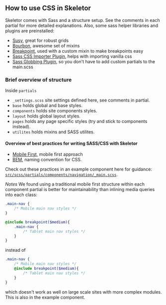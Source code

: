 ## How to use CSS in Skeletor

Skeletor comes with Sass and a structure setup. See the comments in each partial for more detailed explanations. Also, some sass helper libraries and plugins are preinstalled:
* [Susy](http://susy.oddbird.net), great for robust grids
* [Bourbon](http://bourbon.io), awesome set of mixins
* [Breakpoint](http://breakpoint-sass.com), used with a custom mixin to make breakpoints easy
* [Sass CSS Importer Plugin](https://github.com/chriseppstein/sass-css-importer), helps with importing vanilla css
* [Sass Globbing Plugin](https://github.com/chriseppstein/sass-globbing), so you don't have to add custom partials to the main.scss

### Brief overview of structure

Inside ```partials```

 * ```_settings.scss``` site settings defined here, see comments in partial.
 * ```base``` holds global and base styles.
 * ```components``` holds site components styles.
 * ```layout``` holds global layout styles.
 * ```pages``` holds any page specific styles (try and stick to components instead).
 * ```utilites``` holds mixins and SASS utilites.

#### Overview of best practices for writing SASS/CSS with Skeletor

 * [Mobile First](http://www.zell-weekeat.com/how-to-write-mobile-first-css), mobile first approach
 * [BEM](https://css-tricks.com/bem-101), naming convention for CSS.

Check out these practices in an example component here for guidance: [```src/scss/partials/components/navigation/_main.scss```](src/scss/partials/components/navigation/_main.scss/).

_Notes_
We found using a traditional mobile first structure within each component partial is better for maintainability than inlining media queries into each class:

```sass
.main-nav {
	/* Mobile main nav styles */
}

@include breakpoint($medium){
	.main-nav {
		/* Tablet main nav styles */
	}
}
````

instead of

```sass
.main-nav {
	/* Mobile main nav styles */
	@include breakpoint($medium){
		/* Tablet main nav styles */
	}
}
````

which doesn't work as well on large scale sites with more complex modules. This is also in the example component.